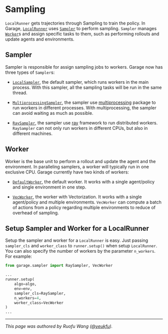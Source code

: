 # Sampling

`LocalRunner` gets trajectories through Sampling to train the policy. In
Garage, [`LocalRunner`](https://github.com/rlworkgroup/garage/blob/a767dcb95988abc14165a2a320ee39932a1c85ca/src/garage/experiment/local_runner.py)
uses [`Sampler`](https://github.com/rlworkgroup/garage/blob/a767dcb95988abc14165a2a320ee39932a1c85ca/src/garage/sampler/sampler.py)
to perform sampling. `Sampler` manages [`Worker`](https://github.com/rlworkgroup/garage/blob/a767dcb95988abc14165a2a320ee39932a1c85ca/src/garage/sampler/worker.py#L5)s
and assign specific tasks to them, such as performing rollouts and update
agents and environments.

## Sampler

Sampler is responsible for assign sampling jobs to workers. Garage now has
three types of `Sampler`s:

- [`LocalSampler`](https://github.com/rlworkgroup/garage/blob/a767dcb95988abc14165a2a320ee39932a1c85ca/src/garage/sampler/local_sampler.py),
the default sampler, which runs workers in the main process. With this sampler,
all the sampling tasks will be run in the same thread.

- [`MultiprocessingSampler`](https://github.com/rlworkgroup/garage/blob/master/src/garage/sampler/multiprocessing_sampler.py),
the sampler use [multiprocessing](https://docs.python.org/3/library/multiprocessing.html)
package to run workers in different processes. With multiprocessing, the
sampler can avoid waiting as much as possible.

- [`RaySampler`](https://github.com/rlworkgroup/garage/blob/master/src/garage/sampler/ray_sampler.py),
the sampler use [ray](https://github.com/ray-project/ray) framework to run
distributed workers. `RaySampler` can not only run workers in different CPUs,
but also in different machines.

## Worker

Worker is the base unit to perform a rollout and update the agent and the
environment. In paralleling samplers, a worker will typically run in one
exclusive CPU. Garage currently have two kinds of workers:

- [`DefaultWorker`](https://github.com/rlworkgroup/garage/blob/master/src/garage/sampler/default_worker.py),
the default worker. It works with a single agent/policy and single environment
in one step.

- [`VecWorker`](https://github.com/rlworkgroup/garage/blob/master/src/garage/sampler/vec_worker.py),
the worker with Vectorization. It works with a single agent/policy and multiple
environments. `VecWorker` can compute a batch of actions from a policy
regarding multiple environments to reduce of overhead of sampling.

## Setup Sampler and Worker for a LocalRunner

Setup the sampler and worker for a `LocalRunner` is easy. Just passing
`sampler_cls` and `worker_class` to `runner.setup()` when setup `LocalRunner`.
You can also specify the number of workers by the parameter `n_workers`. For
example:

```py
from garage.sampler import RaySampler, VecWorker

...
runner.setup(
    algo=algo,
    env=env,
    sampler_cls=RaySampler,
    n_workers=4,
    worker_class=VecWorker
)
...
```

----

*This page was authored by Ruofu Wang ([@yeukfu](https://github.com/yeukfu)).*

